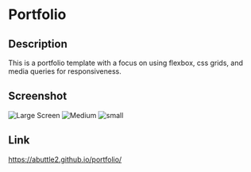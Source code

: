 # Portfolio

## Description

This is a portfolio template with a focus on using flexbox, css grids, and media queries for responsiveness.

## Screenshot

![Large Screen](https://user-images.githubusercontent.com/32392106/205763789-368dd06e-203c-4f48-8a66-dc946e211646.png)
![Medium](https://user-images.githubusercontent.com/32392106/205763857-cd9f17ef-aec8-480f-8804-81ce70f582f9.png)
![small](https://user-images.githubusercontent.com/32392106/205763869-a612ae78-c830-492e-ade2-08cfdab1989f.png)

## Link

https://abuttle2.github.io/portfolio/
